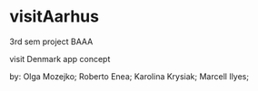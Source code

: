 # visitAarhus
3rd sem project BAAA

visit Denmark app concept

by:
Olga Mozejko;
Roberto Enea;
Karolina Krysiak;
Marcell Ilyes;



